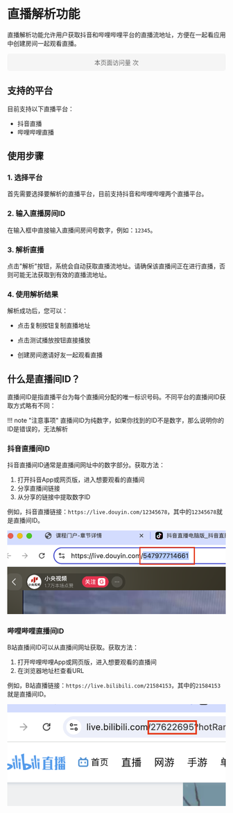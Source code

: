 # 直播解析功能

直播解析功能允许用户获取抖音和哔哩哔哩平台的直播流地址，方便在一起看应用中创建房间一起观看直播。

<div style="text-align: center; padding: 10px; margin: 10px 0; background-color: #f5f5f5; border-radius: 5px;">
  <script async src="//busuanzi.ibruce.info/busuanzi/2.3/busuanzi.pure.mini.js"></script>
  <span id="busuanzi_container_page_pv" style="font-size: 14px; color: #666;">
    本页面访问量 <span id="busuanzi_value_page_pv" style="font-weight: bold; color: #1976D2;"></span> 次
  </span>
</div>


## 支持的平台

目前支持以下直播平台：

- 抖音直播
- 哔哩哔哩直播

## 使用步骤

### 1. 选择平台

首先需要选择要解析的直播平台，目前支持抖音和哔哩哔哩两个直播平台。

### 2. 输入直播房间ID

在输入框中直接输入直播间房间号数字，例如：`12345`。

### 3. 解析直播

点击"解析"按钮，系统会自动获取直播流地址。请确保该直播间正在进行直播，否则可能无法获取到有效的直播流地址。

### 4. 使用解析结果

解析成功后，您可以：

- 点击复制按钮复制直播地址

- 点击测试播放按钮直接播放

- 创建房间邀请好友一起观看直播

## 什么是**直播间ID**？

直播间ID是指直播平台为每个直播间分配的唯一标识号码。不同平台的直播间ID获取方式略有不同：

!!! note "注意事项"
    直播间ID为纯数字，如果你找到的ID不是数字，那么说明你的ID是错误的，无法解析


### 抖音直播间ID

抖音直播间ID通常是直播间网址中的数字部分。获取方法：

1. 打开抖音App或网页版，进入想要观看的直播间
2. 分享直播间链接
3. 从分享的链接中提取数字ID

例如，抖音直播链接：`https://live.douyin.com/12345678`，其中的`12345678`就是直播间ID。

![](../assets/imgs/live_parser_1.png)

### 哔哩哔哩直播间ID

B站直播间ID可以从直播间网址获取。获取方法：

1. 打开哔哩哔哩App或网页版，进入想要观看的直播间
2. 在浏览器地址栏查看URL

例如，B站直播链接：`https://live.bilibili.com/21584153`，其中的`21584153`就是直播间ID。

![](../assets/imgs/live_parser_2.png)



